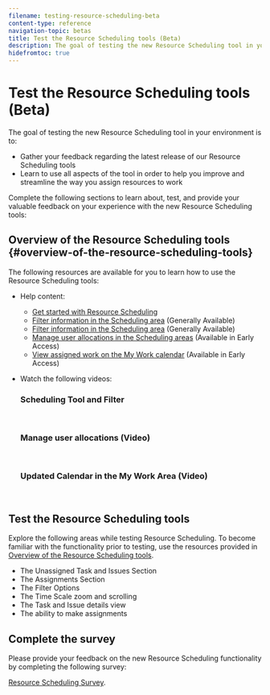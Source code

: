 ```yaml
---
filename: testing-resource-scheduling-beta
content-type: reference
navigation-topic: betas
title: Test the Resource Scheduling tools (Beta)
description: The goal of testing the new Resource Scheduling tool in your environment is to:
hidefromtoc: true
---
```


# Test the Resource Scheduling tools (Beta)

The goal of testing the new Resource Scheduling&nbsp;tool in your environment is to:

* Gather your feedback regarding the latest release of our Resource Scheduling tools 
* Learn to use all aspects of the tool in order to help you improve and streamline&nbsp;the way you assign resources to work

Complete the following sections to learn about, test, and provide your valuable feedback&nbsp;on your experience with the new Resource Scheduling tools:

## Overview of the Resource Scheduling tools {#overview-of-the-resource-scheduling-tools}

The following resources are available for you to learn how to use the Resource Scheduling tools:

* Help content:

   * [Get started with Resource Scheduling](../../resource-mgmt/resource-scheduling/get-started-resource-scheduling.md) 
   * [Filter information in the Scheduling area](../../resource-mgmt/resource-scheduling/filter-scheduling-area.md)&nbsp;(Generally Available)
   * [Filter information in the Scheduling area](../../resource-mgmt/resource-scheduling/filter-scheduling-area.md)&nbsp;(Generally Available)
   * [Manage user allocations in the Scheduling areas](../../resource-mgmt/resource-scheduling/manage-allocations-scheduling-areas.md)&nbsp;(Available in Early Access)
   * [View assigned work on the My Work calendar](../../workfront-basics/using-home/my-work/view-assigned-work-on-calendar-my-work.md)&nbsp;(Available in Early Access)

* Watch the following videos:

  ### Scheduling Tool and Filter

  &nbsp;

  ### Manage user allocations (Video)

  &nbsp;

  ### Updated Calendar in the My Work Area (Video)

  &nbsp;

## Test the Resource Scheduling tools

Explore the following areas while testing Resource Scheduling. To become familiar with the functionality prior to testing, use the resources provided in&nbsp; [Overview of the Resource Scheduling tools](#overview-of-the-resource-scheduling-tools).

* The Unassigned Task and Issues Section
* The Assignments Section
* The Filter Options
* The Time Scale zoom and scrolling&nbsp;
* The Task and Issue details view
* The ability to make assignments&nbsp;

## Complete the survey

Please provide your feedback on the new Resource Scheduling functionality by completing the following survey:

[Resource Scheduling Survey](http://survey.qualtrics.com/SE/?SID=SV_a9jnbRZU5ni6p7v).
